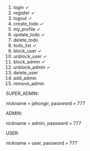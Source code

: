 1. login ✓
2. register ✓
3. logout ✓
4. create_todo ✓
5. my_profile ✓
6. update_todo ✓
7. delete_todo 
8. todo_list ✓
9. block_user ✓
10. unblock_user ✓
11. block_admin ✓
12. unblock_admin ✓
13. delete_user 
14. add_admin 
15. remove_admin 

SUPER_ADMIN:

nickname = jahongir, password = 777

ADMIN:

nickname = admin, password = 777

USER:

nickname = user, password = 777